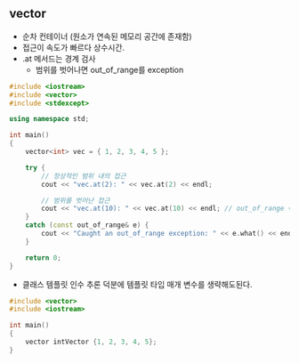 ## vector

- 순차 컨테이너 (원소가 연속된 메모리 공간에 존재함)
- 접근이 속도가 빠르다 상수시간.
- .at 메서드는 경계 검사 
  - 범위를 벗어나면 out_of_range를 exception

````c++
#include <iostream>
#include <vector>
#include <stdexcept>

using namespace std;

int main()
{
    vector<int> vec = { 1, 2, 3, 4, 5 };

    try {
        // 정상적인 범위 내의 접근
        cout << "vec.at(2): " << vec.at(2) << endl;

        // 범위를 벗어난 접근
        cout << "vec.at(10): " << vec.at(10) << endl; // out_of_range 예외 발생
    }
    catch (const out_of_range& e) {
        cout << "Caught an out_of_range exception: " << e.what() << endl;
    }

    return 0;
}

````

- 클래스 템플릿 인수 추론 덕분에 템플릿 타입 매개 변수를 생략해도된다.
 

````c++
#include <vector>
#include <iostream>

int main()
{
    vector intVector {1, 2, 3, 4, 5};
}
````

